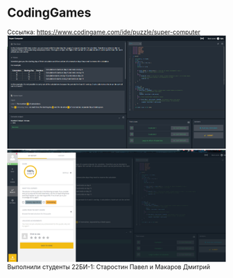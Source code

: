 # CodingGames
Сссылка: https://www.codingame.com/ide/puzzle/super-computer
![alt text](image.png)
![alt text](image-1.png)
Выполнили студенты 22БИ-1: 
Старостин Павел и Макаров Дмитрий